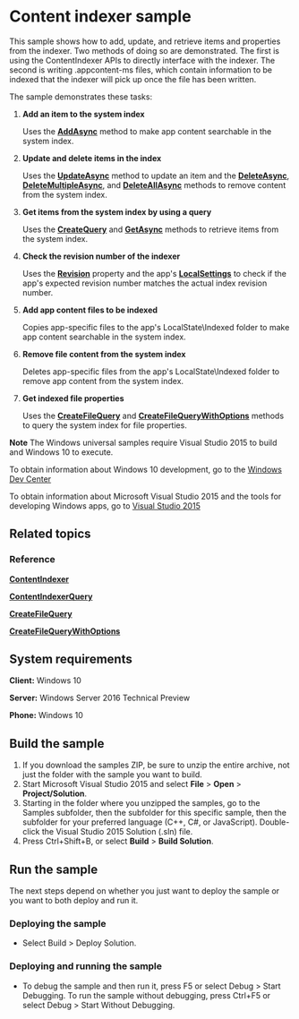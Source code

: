 <!---
  category: Data
  samplefwlink: http://go.microsoft.com/fwlink/p/?LinkId=620524
--->

# Content indexer sample

This sample shows how to add, update, and retrieve items and properties from the indexer. Two methods of doing so are demonstrated. The first is using the ContentIndexer APIs to directly interface with the indexer. The second is writing .appcontent-ms files, which contain information to be indexed that the indexer will pick up once the file has been written.

The sample demonstrates these tasks:

1.  **Add an item to the system index**

    Uses the [**AddAsync**](http://msdn.microsoft.com/library/windows/apps/dn298342) method to make app content searchable in the system index.

2.  **Update and delete items in the index**

    Uses the [**UpdateAsync**](http://msdn.microsoft.com/library/windows/apps/dn298355) method to update an item and the [**DeleteAsync**](http://msdn.microsoft.com/library/windows/apps/dn298348), [**DeleteMultipleAsync**](http://msdn.microsoft.com/library/windows/apps/dn298349), and [**DeleteAllAsync**](http://msdn.microsoft.com/library/windows/apps/dn298347) methods to remove content from the system index.

3.  **Get items from the system index by using a query**

    Uses the [**CreateQuery**](http://msdn.microsoft.com/library/windows/apps/dn298343) and [**GetAsync**](http://msdn.microsoft.com/library/windows/apps/dn298334) methods to retrieve items from the system index.

4.  **Check the revision number of the indexer**

    Uses the [**Revision**](http://msdn.microsoft.com/library/windows/apps/dn298354) property and the app's [**LocalSettings**](http://msdn.microsoft.com/library/windows/apps/br241622) to check if the app's expected revision number matches the actual index revision number.

5.  **Add app content files to be indexed**

    Copies app-specific files to the app's LocalState\\Indexed folder to make app content searchable in the system index.

6.  **Remove file content from the system index**

    Deletes app-specific files from the app's LocalState\\Indexed folder to remove app content from the system index.

7.  **Get indexed file properties**

    Uses the [**CreateFileQuery**](http://msdn.microsoft.com/library/windows/apps/br227252) and [**CreateFileQueryWithOptions**](http://msdn.microsoft.com/library/windows/apps/br211591) methods to query the system index for file properties.

**Note** The Windows universal samples require Visual Studio 2015 to build and Windows 10 to execute.
 
To obtain information about Windows 10 development, go to the [Windows Dev Center](https://dev.windows.com)

To obtain information about Microsoft Visual Studio 2015 and the tools for developing Windows apps, go to [Visual Studio 2015](http://go.microsoft.com/fwlink/?LinkID=532422)

## Related topics

### Reference

[**ContentIndexer**](http://msdn.microsoft.com/library/windows/apps/dn298331)

[**ContentIndexerQuery**](http://msdn.microsoft.com/library/windows/apps/dn298332)

[**CreateFileQuery**](http://msdn.microsoft.com/library/windows/apps/br227252)

[**CreateFileQueryWithOptions**](http://msdn.microsoft.com/library/windows/apps/br211591)

## System requirements

**Client:** Windows 10

**Server:** Windows Server 2016 Technical Preview

**Phone:** Windows 10

## Build the sample

1. If you download the samples ZIP, be sure to unzip the entire archive, not just the folder with the sample you want to build. 
2. Start Microsoft Visual Studio 2015 and select **File** \> **Open** \> **Project/Solution**.
3. Starting in the folder where you unzipped the samples, go to the Samples subfolder, then the subfolder for this specific sample, then the subfolder for your preferred language (C++, C#, or JavaScript). Double-click the Visual Studio 2015 Solution (.sln) file.
4. Press Ctrl+Shift+B, or select **Build** \> **Build Solution**.

## Run the sample

The next steps depend on whether you just want to deploy the sample or you want to both deploy and run it.

### Deploying the sample

- Select Build > Deploy Solution. 

### Deploying and running the sample

- To debug the sample and then run it, press F5 or select Debug >  Start Debugging. To run the sample without debugging, press Ctrl+F5 or select Debug > Start Without Debugging. 
